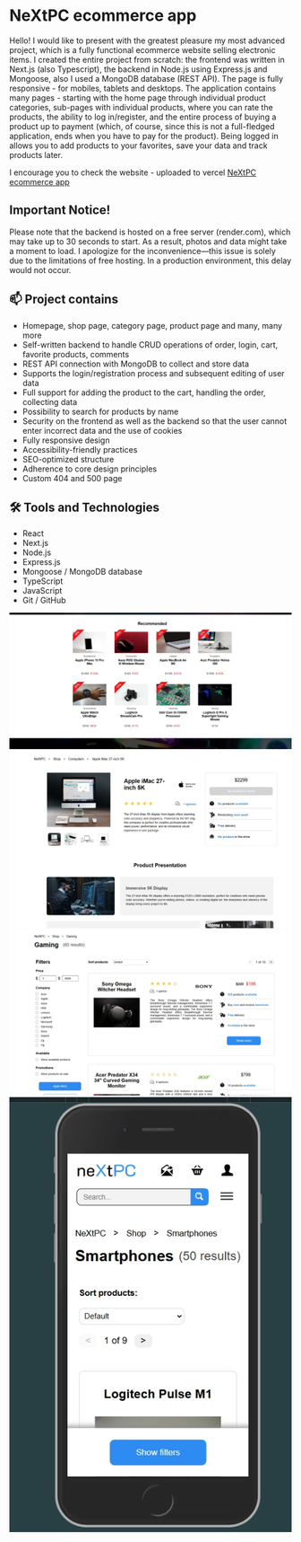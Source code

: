 <h1>NeXtPC ecommerce app</h1>

<p>Hello! I would like to present with the greatest pleasure my most advanced project, which is a fully functional ecommerce website selling electronic items. I created the entire project from scratch: the frontend was written in Next.js (also Typescript), the backend in Node.js using Express.js and Mongoose, also I used a MongoDB database (REST API). The page is fully responsive - for mobiles, tablets and desktops. The application contains many pages - starting with the home page through individual product categories, sub-pages with individual products, where you can rate the products, the ability to log in/register, and the entire process of buying a product up to payment (which, of course, since this is not a full-fledged application, ends when you have to pay for the product). Being logged in allows you to add products to your favorites, save your data and track products later.</p>

<p>I encourage you to check the website - uploaded to vercel <a href='https://nextpc.vercel.app/'>NeXtPC ecommerce app</a></p>

<h2>Important Notice!</h2>
<p>Please note that the backend is hosted on a free server (render.com), which may take up to 30 seconds to start. As a result, photos and data might take a moment to load. I apologize for the inconvenience—this issue is solely due to the limitations of free hosting. In a production environment, this delay would not occur.</p>

<h2>📫 Project contains</h2>

<ul>
  <li>Homepage, shop page, category page, product page and many, many more</li>
  <li>Self-written backend to handle CRUD operations of order, login, cart, favorite products, comments</li>
  <li>REST API connection with MongoDB to collect and store data</li>
  <li>Supports the login/registration process and subsequent editing of user data</li>
  <li>Full support for adding the product to the cart, handling the order, collecting data</li>
  <li>Possibility to search for products by name</li>
  <li>Security on the frontend as well as the backend so that the user cannot enter incorrect data and the use of cookies</li>
  <li>Fully responsive design</li>
  <li>Accessibility-friendly practices</li>
  <li>SEO-optimized structure</li>
  <li>Adherence to core design principles</li>
  <li>Custom 404 and 500 page</li>
</ul>

<h2>🛠 Tools and Technologies</h2>

<ul>
  <li>React</li>
  <li>Next.js</li>
  <li>Node.js</li>
  <li>Express.js</li>
  <li>Mongoose / MongoDB database</li>
  <li>TypeScript</li>
  <li>JavaScript</li>
  <li>Git / GitHub</li>
</ul>

<div align='center'>
 <img src='./readmephotos/photo1.jpg'>
 <img src='./readmephotos/photo2.jpg'>
 <img src='./readmephotos/photo3.jpg'>
 <img src='./readmephotos/photo4.jpg'>
</div>
